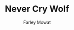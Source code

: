 ---
layout: post
title: "Never Cry Wolf"
author: "Farley Mowat"
excerpt: "\"the caribou and the wolf are one; for the caribou feeds the wolf but it is the wolf who keeps the caribou strong\""
categories: read
image:
  feature: never-cry-wolf.jpg
tags: [sample-post, code, highlighting]
comments: true
share: true
modified: 2017-03-30T14:11:53-04:00
---